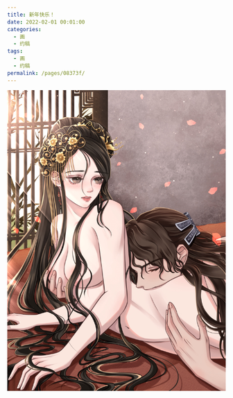 ```yaml
---
title: 新年快乐！
date: 2022-02-01 00:01:00
categories: 
  - 画
  - 约稿
tags: 
  - 画
  - 约稿
permalink: /pages/08373f/
---
```


![2022.2.1.1](/img/bingzhenqishui/2022.2.1.1.jpg)
